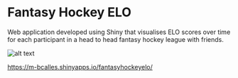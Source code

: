 # Fantasy Hockey ELO
Web application developed using Shiny that visualises ELO scores over time for each participant in a head to head fantasy hockey league with friends.

![alt text](https://github.com/[mbcalles]/[FantasyHockeyELO]/image.jpg?raw=true)

https://m-bcalles.shinyapps.io/fantasyhockeyelo/

